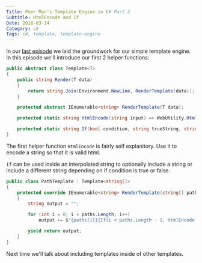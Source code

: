 ```yaml
---
Title: Poor Man's Template Engine in C# Part 2
Subtitle: HtmlEncode and If
Date: 2018-03-14
Category: c#
Tags: c#, template, template-engine
---
```


In our [last episode]({{baseUrl}}/blog/2018/poor-mans-template-engine-1.html) we laid the groundwork for our
simple template engine. In this episode we'll introduce our first 2 helper functions:

```c#
public abstract class Template<T>
{
    public string Render(T data)
    {
        return string.Join(Environment.NewLine, RenderTemplate(data));
    }

    protected abstract IEnumerable<string> RenderTemplate(T data);

    protected static string HtmlEncode(string input) => WebUtility.HtmlEncode(input);

    protected static string If(bool condition, string trueString, string falseString = null) => condition ? trueString : falseString;
}
```

The first helper function `HtmlEncode` is fairly self explanitory. Use it to encode a string so that it is valid html.

`If` can be used inside an interpolated string to optionally include a string or include a different string depending on
if condition is true or false.

```c#
public class PathTemplate : Template<string[]>
{
    protected override IEnumerable<string> RenderTemplate(string[] paths)
    {
        string output = "";

        for (int i = 0; i < paths.Length; i++)
            output += $"{paths[i]}{If(i < paths.Length - 1, HtmlEncode(" >"))}";

        yield return output;
    }
}
```

Next time we'll talk about including templates inside of other templates.
